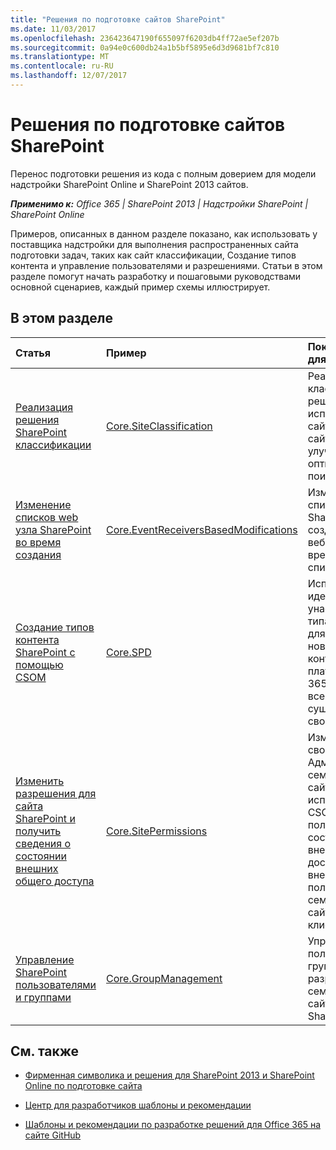 ```yaml
---
title: "Решения по подготовке сайтов SharePoint"
ms.date: 11/03/2017
ms.openlocfilehash: 236423647190f655097f6203db4ff72ae5ef207b
ms.sourcegitcommit: 0a94e0c600db24a1b5bf5895e6d3d9681bf7c810
ms.translationtype: MT
ms.contentlocale: ru-RU
ms.lasthandoff: 12/07/2017
---
```

# <a name="sharepoint-site-provisioning-solutions"></a>Решения по подготовке сайтов SharePoint

Перенос подготовки решения из кода с полным доверием для модели надстройки SharePoint Online и SharePoint 2013 сайтов. 

_**Применимо к:** Office 365 | SharePoint 2013 | Надстройки SharePoint | SharePoint Online_

Примеров, описанных в данном разделе показано, как использовать у поставщика надстройки для выполнения распространенных сайта подготовки задач, таких как сайт классификации, Создание типов контента и управление пользователями и разрешениями. Статьи в этом разделе помогут начать разработку и пошаговыми руководствами основной сценариев, каждый пример схемы иллюстрирует. 

## <a name="in-this-section"></a>В этом разделе

|**Статья**|**Пример**|**Показано, как для**|
|:-----|:-----|:-----|
|[Реализация решения SharePoint классификации](implement-a-sharepoint-site-classification-solution.md)|[Core.SiteClassification](https://github.com/SharePoint/PnP/tree/dev/Scenarios/Core.SiteClassification)|Реализация классификации решения и использование сайта политики сайта для улучшения оптимизации поиска. |
|[Изменение списков web узла SharePoint во время создания](modify-sharepoint-host-web-lists-at-creation-time.md)|[Core.EventReceiversBasedModifications](https://github.com/SharePoint/PnP/tree/dev/Scenarios/Core.EventReceiversBasedModifications)|Изменение списка SharePoint, созданных в веб-узла во время создания списка.|
|[Создание типов контента SharePoint с помощью CSOM](create-sharepoint-content-types-by-using-csom.md)|[Core.SPD](https://github.com/SharePoint/PnP/tree/dev/Samples/Core.SPD)|Используйте идентификатор унаследованного типа контента для создания нового типа контента на платформе Office 365, сохраняя все существующие свойства.|
|[Изменить разрешения для сайта SharePoint и получить сведения о состоянии внешних общего доступа](modify-sharepoint-site-permissions-and-get-external-sharing-status.md)|[Core.SitePermissions](https://github.com/SharePoint/PnP/tree/dev/Scenarios/Core.SitePermissions)|Изменение свойств Администраторы семейства сайтов с использованием CSOM кода и получить состояние внешних общего доступа и внешние пользователи семейства веб-сайтов или клиента.|
|[Управление SharePoint пользователями и группами](manage-sharepoint-users-and-groups.md)|[Core.GroupManagement](https://github.com/SharePoint/PnP/tree/dev/Scenarios/Core.GroupManagement)|Управление пользователями, группами и разрешения в семействе сайтов SharePoint.|

## <a name="see-also"></a>См. также
<a name="bk_addresources"> </a>

- [Фирменная символика и решения для SharePoint 2013 и SharePoint Online по подготовке сайта](Branding-and-site-provisioning-solutions-for-SharePoint.md)
    
- [Центр для разработчиков шаблоны и рекомендации](http://dev.office.com/patterns-and-practices)
    
- [Шаблоны и рекомендации по разработке решений для Office 365 на сайте GitHub](https://github.com/SharePoint/PnP)
